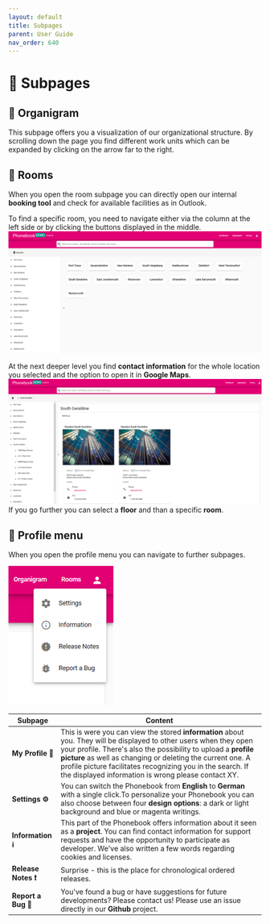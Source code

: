 ```yaml
---
layout: default
title: Subpages
parent: User Guide
nav_order: 640
---
```

# :diamond_shape_with_a_dot_inside: Subpages
## :trident: Organigram 

This subpage offers you a visualization of our organizational structure. By scrolling down the page you find different work units which can be expanded by clicking on the arrow far to the right. 
## :door:  Rooms 
When you open the room subpage you can directly open our internal **booking tool** and check for available facilities as in Outlook. 

To find a specific room, you need to navigate either via the column at the left side or by clicking the buttons displayed in the middle. 
![screenshot of room subpage ](media/rooms_demo.PNG)

At the next deeper level you find **contact information** for the whole location you selected and the option to open it in **Google Maps**. 
![screenshot of room subpage with selected city ](media/rooms_demo2.PNG)
If you go further you can select a **floor** and than a specific **room**.

## :open_file_folder: Profile menu
When you open the profile menu you can navigate to further subpages. 

![open menu option at the very right, listing subpages "settings", "information", "release notes" and "report a bug"](media/profilemenu_demo.PNG)  

| Subpage                                    | Content                                                                                                                                                                                                                                                                                                                                                                |
| ------------------------------------------ | ---------------------------------------------------------------------------------------------------------------------------------------------------------------------------------------------------------------------------------------------------------------------------------------------------------------------------------------------------------------------- |
| **My Profile :woman:**                     | This is were you can view the stored **information** about you. They will be displayed to other users when they open your profile. There's also the possibility to upload a **profile picture** as well as changing or deleting the current one. A profile picture facilitates recognizing you in the search. If the displayed information is wrong please contact XY. |
| **Settings :gear:**                        | You can switch the Phonebook from **English** to **German** with a single click.To personalize your Phonebook you can also choose between four **design options**: a dark or light background and blue or magenta writings.                                                                                                                                            |
| **Information :information_source:**       | This part of the Phonebook offers information about it seen as a **project**. You can find contact information for support requests and have the opportunity to participate as developer. We've also written a few words regarding cookies and licenses.                                                                                                               |
| **Release Notes :heavy_exclamation_mark:** | Surprise - this is the place for chronological ordered releases.                                                                                                                                                                                                                                                                                                       |
| **Report a Bug :bug:**                     | You've found a bug or have suggestions for future developments? Please contact us! Please use an issue directly in our **Github** project.                                                                                                                                                                                                                             |
